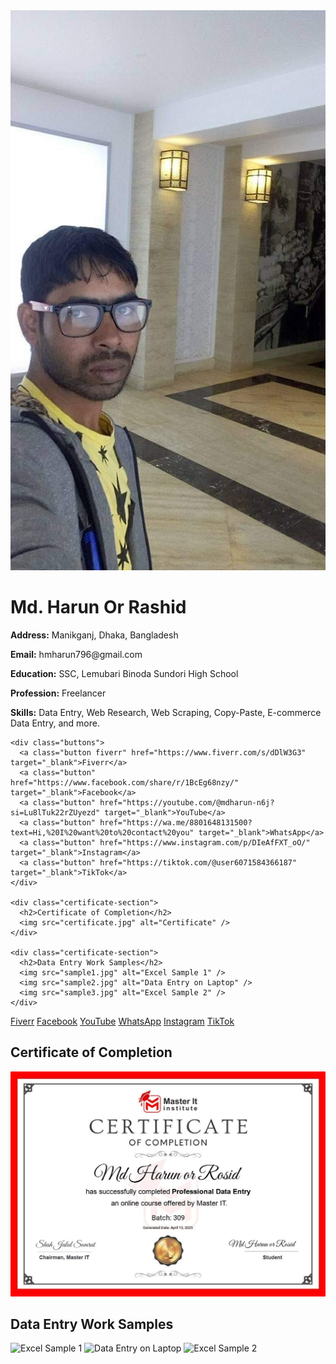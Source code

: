 <!DOCTYPE html>
<html lang="en">
<head>
  <meta charset="UTF-8" />
  <title>Md. Harun Or Rashid</title>
  <link rel="stylesheet" href="style.css" />
</head>
<body>
  <div class="container">
    <img src="harun.jpg" alt="Harun's Photo" class="profile" />
    <h1>Md. Harun Or Rashid</h1>
    <p><strong>Address:</strong> Manikganj, Dhaka, Bangladesh</p>
    <p><strong>Email:</strong> hmharun796@gmail.com</p>
    <p><strong>Education:</strong> SSC, Lemubari Binoda Sundori High School</p>
    <p><strong>Profession:</strong> Freelancer</p>
    <p><strong>Skills:</strong> Data Entry, Web Research, Web Scraping, Copy-Paste, E-commerce Data Entry, and more.</p>

    <div class="buttons">
      <a class="button fiverr" href="https://www.fiverr.com/s/dDlW3G3" target="_blank">Fiverr</a>
      <a class="button" href="https://www.facebook.com/share/r/1BcEg68nzy/" target="_blank">Facebook</a>
      <a class="button" href="https://youtube.com/@mdharun-n6j?si=Lu8lTuk22rZUyezd" target="_blank">YouTube</a>
      <a class="button" href="https://wa.me/8801648131500?text=Hi,%20I%20want%20to%20contact%20you" target="_blank">WhatsApp</a>
      <a class="button" href="https://www.instagram.com/p/DIeAfFXT_oO/" target="_blank">Instagram</a>
      <a class="button" href="https://tiktok.com/@user6071584366187" target="_blank">TikTok</a>
    </div>

    <div class="certificate-section">
      <h2>Certificate of Completion</h2>
      <img src="certificate.jpg" alt="Certificate" />
    </div>

    <div class="certificate-section">
      <h2>Data Entry Work Samples</h2>
      <img src="sample1.jpg" alt="Excel Sample 1" />
      <img src="sample2.jpg" alt="Data Entry on Laptop" />
      <img src="sample3.jpg" alt="Excel Sample 2" />
    </div>
  </div>
</body>
</html>
<div class="buttons">
  <a class="button fiverr" href="https://www.fiverr.com/s/dDlW3G3" target="_blank">Fiverr</a>
  <a class="button" href="https://www.facebook.com/share/r/1BcEg68nzy/" target="_blank">Facebook</a>
  <a class="button" href="https://youtube.com/@mdharun-n6j?si=Lu8lTuk22rZUyezd" target="_blank">YouTube</a>
  <a class="button" href="https://wa.me/8801648131500?text=Hi,%20I%20want%20to%20contact%20you" target="_blank">WhatsApp</a>
  <a class="button" href="https://www.instagram.com/p/DIeAfFXT_oO/" target="_blank">Instagram</a>
  <a class="button" href="https://tiktok.com/@user6071584366187" target="_blank">TikTok</a>
</div>

<div class="certificate-section">
  <h2>Certificate of Completion</h2>
  <img src="certificate.jpg" alt="Certificate" />
</div>

<div class="certificate-section">
  <h2>Data Entry Work Samples</h2>
  <img src="sample1.jpg" alt="Excel Sample 1" />
  <img src="sample2.jpg" alt="Data Entry on Laptop" />
  <img src="sample3.jpg" alt="Excel Sample 2" />
</div>
